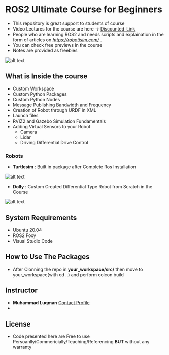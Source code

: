 # ROS2 Ultimate Course for Beginners
- This repository is great support to students of course  
- Video Lectures for the course are here -> [Discounted_Link](https://www.udemy.com/course/ros2-ultimate-course-for-starters/?couponCode=GITHUB) 
- People who are  learning ROS2 and needs scripts and explaination in the form of articles on *https://robotisim.com/* . 
- You can check free previews in the course
- Notes are provided as freebies

![alt text](https://github.com/noshluk2/ROS2-Ultimate-Course-for-Beginners/blob/main/images/r2_baisc_thumbnail.png)

## What is Inside the course 
- Custom Workspace 
- Custom Python Packages
- Custom Python Nodes
- Message Publishing Bandwidth and Frequency 
- Creation of Robot through URDF in XML
- Launch files
- RVIZ2 and Gazebo Simulation Fundamentals 
- Adding Virtual Sensors to your Robot
  - Camera
  - Lidar
  - Driving Differential Drive Control


### Robots
- **Turtlesim** : Built in package after Complete Ros Installation


![alt text](https://github.com/noshluk2/ROS2-Ultimate-Course-for-Beginners/blob/main/images/turtlesim.png)

- **Dolly** : Custom Created Differential Type Robot from Scratch in the Course 

![alt text](https://github.com/noshluk2/ROS2-Ultimate-Course-for-Beginners/blob/main/images/dolly.png)

## System Requirements
- Ubuntu 20.04
- ROS2 Foxy
- Visual Studio Code


## How to Use The Packages
- After Clonning the repo in **your_workspace/src/** then move to your_workspace(with cd ..) and perform colcon build


## Instructor
- **Muhammad Luqman** [Contact Profile](https://www.linkedin.com/in/muhammad-luqman-9b227a11b/)  
- 
## License
- Code presented here are Free to use Persoanlly/Commericially/Teaching/Referencing **BUT** without any warranty
